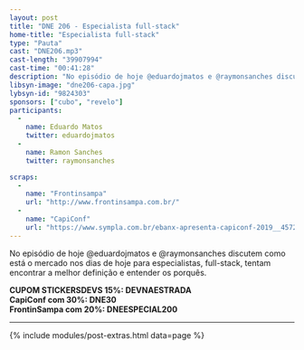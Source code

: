 ```yaml
---
layout: post
title: "DNE 206 - Especialista full-stack"
home-title: "Especialista full-stack"
type: "Pauta"
cast: "DNE206.mp3"
cast-length: "39907994"
cast-time: "00:41:28"
description: "No episódio de hoje @eduardojmatos e @raymonsanches discutem como está o mercado nos dias de hoje para especialistas, full-stack, tentam encontrar a melhor definição e entender os porquês."
libsyn-image: "dne206-capa.jpg"
lybsyn-id: "9824303"
sponsors: ["cubo", "revelo"]
participants:
  -
    name: Eduardo Matos
    twitter: eduardojmatos
  -
    name: Ramon Sanches
    twitter: raymonsanches

scraps:
  -
    name: "Frontinsampa"
    url: "http://www.frontinsampa.com.br/"
  -
    name: "CapiConf"
    url: "https://www.sympla.com.br/ebanx-apresenta-capiconf-2019__457211?d=DNE30"
---
```


No episódio de hoje @eduardojmatos e @raymonsanches discutem como está o mercado nos dias de hoje para especialistas, full-stack, tentam encontrar a melhor definição e entender os porquês.

<strong>CUPOM STICKERSDEVS 15%: DEVNAESTRADA</strong>
<br>
<strong>CapiConf com 30%: DNE30</strong>
<br>
<strong>FrontinSampa com 20%: DNEESPECIAL200</strong>

---

{% include modules/post-extras.html data=page %}
